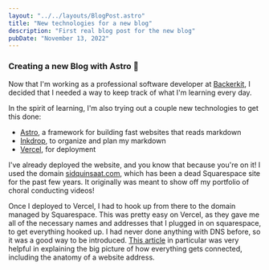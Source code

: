 ```yaml
---
layout: "../../layouts/BlogPost.astro"
title: "New technologies for a new blog"
description: "First real blog post for the new blog"
pubDate: "November 13, 2022"
---
```


### Creating a new Blog with Astro 🚀

Now that I'm working as a professional software developer at [Backerkit](https://backerkit.com), I decided that I needed a way to keep track of what I'm learning every day.

In the spirit of learning, I'm also trying out a couple new technologies to get this done:

- [Astro]("https://astro.build/"), a framework for building fast websites that reads markdown
- [Inkdrop]("https://www.inkdrop.app/"), to organize and plan my markdown
- [Vercel]("https://vercel.com/"), for deployment

I've already deployed the website, and you know that because you're on it! I used the domain <a href="https://www.sidquinsaat.com">sidquinsaat.com</a>, which has been a dead Squarespace site for the past few years. It originally was meant to show off my portfolio of choral conducting videos!

Once I deployed to Vercel, I had to hook up from there to the domain managed by Squarespace. This was pretty easy on Vercel, as they gave me all of the necessary names and addresses that I plugged in on squarespace, to get everything hooked up. I had never done anything with DNS before, so it was a good way to be introduced. [This article]("https://vercel.com/docs/concepts/projects/domains#dns-records") in particular was very helpful in explaining the big picture of how everything gets connected, including the anatomy of a website address.
